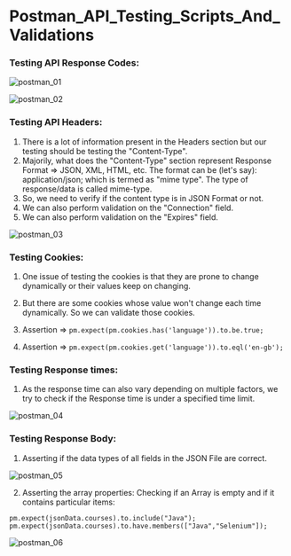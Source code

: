 # Postman_API_Testing_Scripts_And_Validations

### Testing API Response Codes: 

![postman_01](https://github.com/ss-shrishi2000/Postman_API_Testing_Scripts_And_Validations/assets/65821403/dae43cc6-fb02-4ae9-a84c-574f1e785253)


![postman_02](https://github.com/ss-shrishi2000/Postman_API_Testing_Scripts_And_Validations/assets/65821403/77212292-dc2e-41d7-9712-f7f8789fbf51)


### Testing API Headers:

1. There is a lot of information present in the Headers section but our testing should be testing the "Content-Type".
2. Majorily, what does the "Content-Type" section represent Response Format => JSON, XML, HTML, etc. The format can be (let's say): application/json;  which is termed as "mime type". The type of response/data is called mime-type.
3. So, we need to verify if the content type is in JSON Format or not.
4. We can also perform validation on the "Connection" field.
5. We can also perform validation on the "Expires" field.


![postman_03](https://github.com/ss-shrishi2000/Postman_API_Testing_Scripts_And_Validations/assets/65821403/8e9be22e-659f-47c5-84ef-ca05e34bfdbf)


### Testing Cookies:

1. One issue of testing the cookies is that they are prone to change dynamically or their values keep on changing.
2. But there are some cookies whose value won't change each time dynamically. So we can validate those cookies.

3. Assertion => `pm.expect(pm.cookies.has('language')).to.be.true;`
4. Assertion => `pm.expect(pm.cookies.get('language')).to.eql('en-gb');`

### Testing Response times:

1. As the response time can also vary depending on multiple factors, we try to check if the Response time is under a specified time limit.



![postman_04](https://github.com/ss-shrishi2000/Postman_API_Testing_Scripts_And_Validations/assets/65821403/b114f1c3-fb36-459f-bf53-524dcd3f1385)

### Testing Response Body:

1. Asserting if the data types of all fields in the JSON File are correct.


![postman_05](https://github.com/ss-shrishi2000/Postman_API_Testing_Scripts_And_Validations/assets/65821403/0f07cef1-ba38-44c6-9e74-6c4beef97678)

2. Asserting the array properties: Checking if an Array is empty and if it contains particular items:

`pm.expect(jsonData.courses).to.include("Java");`
`pm.expect(jsonData.courses).to.have.members(["Java","Selenium"]);`


![postman_06](https://github.com/ss-shrishi2000/Postman_API_Testing_Scripts_And_Validations/assets/65821403/cdae2813-3ece-417a-b6af-3916c5baf012)

   
